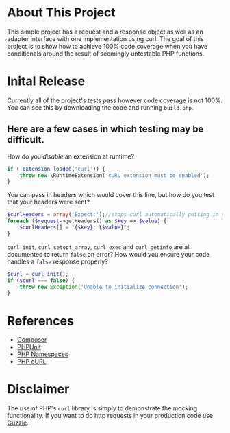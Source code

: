 # About This Project
This simple project has a request and a response object as well as an adapter interface with one implementation using curl.  The goal of this project is to show how to achieve 100% code coverage when you have conditionals around the result of seemingly untestable PHP functions.


# Inital Release
Currently all of the project's tests pass however code coverage is not 100%.  You can see this by downloading the code and running `build.php`.


## Here are a few cases in which testing may be difficult.

How do you _disable_ an extension at runtime?
```php
if (!extension_loaded('curl')) {
    throw new \RuntimeExtension('cURL extension must be enabled');
}
```

You can pass in headers which would cover this line, but how do you test that your headers were sent?
```php
$curlHeaders = array('Expect:');//stops curl automatically putting in expect 100.
foreach ($request->getHeaders() as $key => $value) {
    $curlHeaders[] = "{$key}: {$value}";
}
```

`curl_init`, `curl_setopt_array`, `curl_exec` and `curl_getinfo` are all documented to return `false` on error? How would you ensure your code handles a `false` response properly?
```php
$curl = curl_init();
if ($curl === false) {
    throw new Exception('Unable to initialize connection');
}
```


# References

* [Composer](http://getcomposer.org)
* [PHPUnit](http://phpunit.de)
* [PHP Namespaces](http://www.php.net/manual/en/language.namespaces.php)
* [PHP cURL](http://www.php.net/manual/en/ref.curl.php)


# Disclaimer

The use of PHP's `curl` library is simply to demonstrate the mocking functionality. If you want to do http requests in your production code use [Guzzle](https://github.com/guzzle/guzzle).
